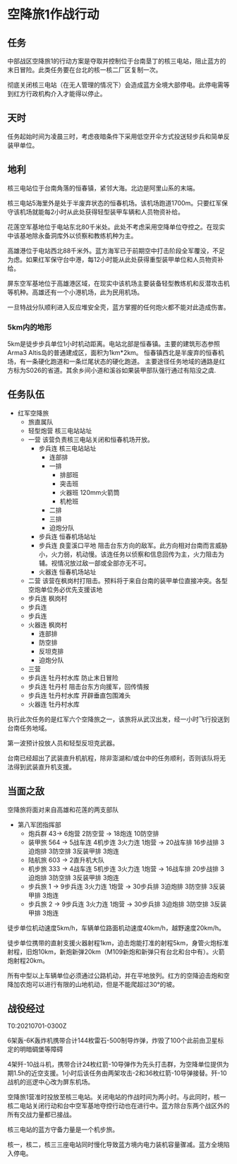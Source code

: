 # 空降旅1作战行动

## 任务

中部战区空降旅1的行动方案是夺取并控制位于台南垦丁的核三电站，阻止蓝方的末日冒险。此类任务要在台北的核一核二厂区复制一次。

彻底关闭核三电站（在无人管理的情况下）会造成蓝方全境大部停电。此停电需等到红方行政机构介入才能得以停止。

## 天时

任务起始时间为凌晨三时，考虑夜暗条件下采用低空开伞方式投送轻步兵和简单反装甲单位。

## 地利

核三电站位于台南角落的恒春镇，紧邻大海。北边是阿里山系的末端。

核三电站5海里外是处于半废弃状态的恒春机场。该机场跑道1700m。只要红军保守该机场就能每2小时从此处获得轻型装甲车辆和人员物资补给。

花莲空军基地位于电站东北80千米处。此处不考虑采用空降单位夺控之。在现实中该基地除永备洞库外以侦察和教练机种为主。

高雄港位于电站西北88千米外。蓝方海军已于前期空中打击阶段全军覆没，不足为虑。如果红军保守台中港，每12小时能从此处获得重型装甲单位和人员物资补给。

屏东空军基地位于高雄港区域，在现实中该机场主要装备轻型教练机和反潜攻击机等机种。高雄还有一个小港机场，此为民用机场。

一旦特战分队顺利进入反应堆安全壳，蓝方掌握的任何炮火都不能对此造成伤害。

### 5km内的地形

5km是徒步步兵单位1小时机动距离。电站北部是恒春镇。主要的建筑形态参照Arma3 Altis岛的普通建成区，面积为1km*2km。
恒春镇西北是半废弃的恒春机场，有一条硬化跑道和一条烂尾状态的硬化跑道。
主要途径任务地域的通路是红方标为S026的省道。其余乡间小道和溪谷如果装甲部队强行通过有陷没之虞.

## 任务队伍

- 红军空降旅
    - 旅直属队
    - 轻型炮营 核三电站站址
    - 一营 该营负责核三电站关闭和恒春机场开放。
        - 步兵连 核三电站站址
            - 连部排
            - 一排
                - 排部班
                - 突击班
                - 火器班 120mm火箭筒
                - 机枪班
            - 二排
            - 三排
            - 迫炮分队
        - 步兵连 恒春机场站址 
        - 步兵连 良銮溪口平地 阻击台东方向的敌军。此方向相对台南而言威胁小，火力弱，机动慢。该连任务以侦察和信息回传为主，火力阻击为辅。视情况放过敌一部或全部亦无不可。
        - 火器连 恒春机场站址
    - 二营 该营在枫岗村打阻击。预料将于来自台南的装甲单位直接冲突。各型空炮单位务必优先支援该地
    - 步兵连 枫岗村
    - 步兵连
    - 步兵连
    - 火器连 枫岗村
        - 连部排
        - 防空排
        - 反坦克排
        - 迫炮分队
    - 三营
    - 步兵连 牡丹村水库 防止末日冒险
    - 步兵连 牡丹村 阻击台东方向援军，回传情报
    - 步兵连 牡丹村水库 开辟垂直包围滩头
    - 火器连 牡丹村水库

执行此次任务的是红军六个空降旅之一，该旅将从武汉出发，经一小时飞行投送到台南任务地域。

第一波预计投放人员和轻型反坦克武器。

台南已经超出了武装直升机航程，除非澎湖和/或台中的任务顺利，否则该队将无法得到武装直升机支援。

## 当面之敌

空降旅将面对来自高雄和花莲的两支部队

- 第八军团指挥部
    - 炮兵群 43-> 6炮营 2防空营                  -> 18炮连 10防空排
    - 装甲旅 564 -> 5战车连 4机步连 3火力连 1炮营 -> 20战车排 16步战排 3迫炮排 3防空排 3反装甲排 3炮连
    - 陆航旅 603 -> 2直升机大队
    - 机步旅 333 -> 4战车连 5机步连 3火力连 1炮营 -> 16战车排 20步战排 3迫炮排 3防空排 3反装甲排 3炮连
    - 步兵旅 1 -> 9步兵连 3火力连 1炮营         -> 30步兵排 3迫炮排 3防空排 3反装甲排 3炮连
    - 步兵旅 2 -> 9步兵连 3火力连 1炮营         -> 30步兵排 3迫炮排 3防空排 3反装甲排 3炮连

徒步单位机动速度5km/h，车辆单位路面机动速度40km/h，越野速度20km/h。

徒步单位携带的直射支援火器射程1km，迫击炮能打准的射程5km，身管火炮标准射程，旧炮10km，新炮新弹20km（M109新炮和新弹只有台北和台中有）。火箭炮射程20km。

所有中型以上车辆单位必须通过公路机动，并在平地放列。红方的空降迫击炮和空降加农炮可以进行有限的山地机动，但是不能爬超过30°的坡。

## 战役经过

T0:20210701-0300Z

6架轰-6K轰炸机携带合计144枚雷石-500制导炸弹，炸毁了100个此前由卫星标定的明暗碉堡等障碍

4架歼-10战斗机，携带合计24枚红箭-10导弹作为先头打击群，为空降单位提供为期1.5h的近空支援。1小时后该任务由两架攻击-2和36枚红箭-10导弹接替。歼-10战机的巡逻中心改为屏东机场。

空降旅1营准时投放至核三电站。关闭电站的作战时间为两小时。与此同时，核一核二电站关闭行动和台中空军基地夺控行动也在进行中。蓝方除台东两个战区外的所有交战力量都已接战。

核三电站的蓝方守备力量是一个机步旅。


核一，核二，核三三座电站同时慢化导致蓝方境内电力装机容量骤减。蓝方全境陷入停电。
